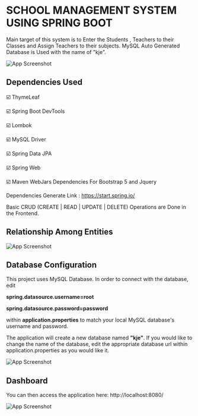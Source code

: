 
# SCHOOL MANAGEMENT SYSTEM USING SPRING BOOT

Main target of this system is to Enter the Students , Teachers to their Classes and Assign Teachers to their subjects. MySQL Auto Generated Database is Used with the name of "kje".



![App Screenshot](https://i.postimg.cc/Dy7H8wHb/SMS-1.png)


## Dependencies Used

☑️ ThymeLeaf

☑️ Spring Boot DevTools

☑️ Lombok

☑️ MySQL Driver

☑️ Spring Data JPA

☑️ Spring Web

☑️ Maven WebJars Dependencies For Bootstrap 5 and Jquery

Dependencies Generate Link : https://start.spring.io/

Basic CRUD (CREATE | READ | UPDATE | DELETE) Operations are Done in the Frontend. 


## Relationship Among Entities

![App Screenshot](https://i.postimg.cc/13tdrY9m/SMS-2.png)


## Database Configuration

This project uses MySQL Database. In order to connect with the database, edit

**spring.datasource.username=root**

**spring.datasource.password=password**

within **application.properties** to match your local MySQL database's username and password.

The application will create a new database named **"kje"**. If you would like to change the name of the database, edit the appropriate database url within application.properties as you would like it.




![App Screenshot](https://i.postimg.cc/QCm6pcwK/SMS-3.png)
## Dashboard

You can then access the application here: http://localhost:8080/

![App Screenshot](https://i.postimg.cc/4ysL7WLT/SMS-4.png)
